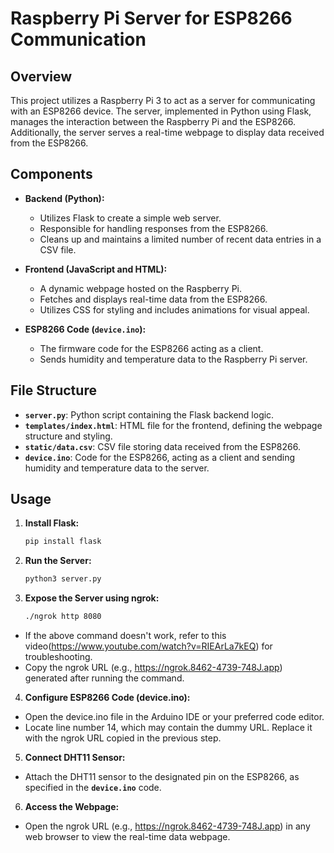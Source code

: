 # Raspberry Pi Server for ESP8266 Communication

## Overview

This project utilizes a Raspberry Pi 3 to act as a server for communicating with an ESP8266 device. The server, implemented in Python using Flask, manages the interaction between the Raspberry Pi and the ESP8266. Additionally, the server serves a real-time webpage to display data received from the ESP8266.

## Components

- **Backend (Python):**
  - Utilizes Flask to create a simple web server.
  - Responsible for handling responses from the ESP8266.
  - Cleans up and maintains a limited number of recent data entries in a CSV file.

- **Frontend (JavaScript and HTML):**
  - A dynamic webpage hosted on the Raspberry Pi.
  - Fetches and displays real-time data from the ESP8266.
  - Utilizes CSS for styling and includes animations for visual appeal.

- **ESP8266 Code (`device.ino`):**
  - The firmware code for the ESP8266 acting as a client.
  - Sends humidity and temperature data to the Raspberry Pi server.

## File Structure

- **`server.py`**: Python script containing the Flask backend logic.
- **`templates/index.html`**: HTML file for the frontend, defining the webpage structure and styling.
- **`static/data.csv`**: CSV file storing data received from the ESP8266.
- **`device.ino`**: Code for the ESP8266, acting as a client and sending humidity and temperature data to the server.

## Usage

1. **Install Flask:**
   ```bash
   pip install flask
2. **Run the Server:**
   ```bash
   python3 server.py
3. **Expose the Server using ngrok:**
   ```bash
   ./ngrok http 8080
  - If the above command doesn't work, refer to this video(https://www.youtube.com/watch?v=RIEArLa7kEQ) for troubleshooting.
  - Copy the ngrok URL (e.g., https://ngrok.8462-4739-748J.app) generated after running the command.

4. **Configure ESP8266 Code (device.ino):**
- Open the device.ino file in the Arduino IDE or your preferred code editor.
- Locate line number 14, which may contain the dummy URL. Replace it with the ngrok URL copied in the previous step.

5. **Connect DHT11 Sensor:**
- Attach the DHT11 sensor to the designated pin on the ESP8266, as specified in the **`device.ino`** code.

6. **Access the Webpage:**
- Open the ngrok URL (e.g., https://ngrok.8462-4739-748J.app) in any web browser to view the real-time data webpage.

   

